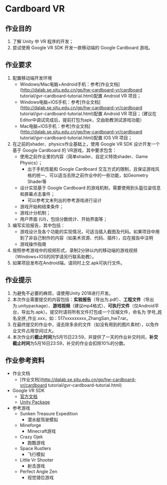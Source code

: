 # Cardboard VR

## 作业目的

1. 了解 Unity 中 VR 程序的开发；
2. 尝试使用 Google VR SDK 开发一款移动端的 Google Cardboard 游戏。

## 作业要求

1. 配置移动端开发环境
   - Windows/Mac电脑+Android手机：参考[作业文档](http://dalab.se.sjtu.edu.cn/gp/hw-cardboard-vr/cardboard tutorial/gvr-cardboard-tutorial.html)配置 Android VR 项目；
   - Windows电脑+IOS手机：参考[作业文档](http://dalab.se.sjtu.edu.cn/gp/hw-cardboard-vr/cardboard tutorial/gvr-cardboard-tutorial.html)配置 Android VR 项目；（建议在Editor中调试完成后，提前打包为apk，交由助教测试游戏功能）
   - Mac电脑+IOS手机：参考[作业文档](http://dalab.se.sjtu.edu.cn/gp/hw-cardboard-vr/cardboard tutorial/gvr-cardboard-tutorial.html)配置 IOS VR 项目；
2. 在之前的shader、physics作业基础上，使用 Google VR SDK 设计开发一个基于 Google Cardboard 的 VR游戏，其中要求包含：
   - 使用之前作业里的内容（简单shader、自定义特效shader、Game Physics）；
     - 出于手机性能和 Google Cardboard 交互方式的限制，且保证游戏风格的统一，可以适当去除之前作业中的一些功能，如Geometry Shader等
   - 设计实现基于 Google Cardboard 的游戏机制，需要使用到头盔位姿信息和屏幕点击事件；
     - 可以参考文末列出的参考游戏进行设计
   - 游戏开始和结束条件；
   - 游戏计分机制；
   - 用户界面 (UI)，包括分数统计、开始界面等；
3. 编写实验报告，其中包括：
   - 游戏设计及各个功能的实现情况，可适当插入截图及代码。如果项目中用到了非自己制作的内容（如美术资源、代码、插件），应在报告中注明
   - 游戏操作指南
4. 按照参考游戏中的视频形式，录制2分钟以内的移动端的游戏视频（Windows+IOS的同学请另行联系助教）。
5. 如果项目发布在Android端，请同时上交.apk可执行文件。

## 作业提示

1. 为避免不必要的麻烦，请使用Unity 2018进行开发。
2. 本次作业需要提交的内容包括：**实验报告**（导出为.pdf）、**工程文件**（导出为.unitypackage）、**游戏视频**（建议mp4格式）、**可执行文件**（仅Android平台，导出为.apk）。提交时请将所有文件打包成一个压缩文件，命名为 学号_姓名全拼_作业.xxx，如：517xxxxxxxxx_ZhangSan_hw7.rar。
3. 在最终提交的作业中，请去除多余的文件（如没有用到的图片素材），以免作业文件占用空间过大。
4. 本次作业的**截止时间**为5月15日23:59，并提供了一天的作业补交时间，**补交截止时间**为5月16日23:59，补交的作业会扣除10%的分数。

## 作业参考资料

- 作业文档
  - [作业文档](http://dalab.se.sjtu.edu.cn/gp/hw-cardboard-vr/cardboard tutorial/gvr-cardboard-tutorial.html)
- Google VR SDK
  - [官方文档](https://developers.google.com/vr/develop/unity/get-started-android)
  - [Unity Package](https://oc.sjtu.edu.cn/courses/17606/files/928503/download?verifier=SUSsquqyl0cS6CGf8iptnOKhegj7s5Js2NrXqp3N&wrap=1)
- 参考游戏
  - Sunken Treasure Expedition
    - 潜水艇驾驶模拟
  - Mineforge
    - Minecraft游戏
  - Crazy Ojek
    - 跑酷游戏
  - Space Rustlers
    - 飞行模拟
  - Little Vr Shooter
    - 射击游戏
  - Perfect Angle Zen
    - 视觉错位游戏

